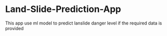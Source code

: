 # Land-Slide-Prediction-App

This app use ml model to predict lanslide danger level if the required data is provided
